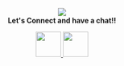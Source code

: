 <p align="center">
  <img src="https://capsule-render.vercel.app/api?text=Hey Everyone!🕹️&animation=fadeIn&type=waving&color=gradient&height=100"/>
  <br><b>Let's Connect and have a chat!!<b/></br>
</p>

<p align="center">
<a href="https://www.instagram.com/kubinnguneonard/">
  <img height="50" src="https://user-images.githubusercontent.com/46517096/166974368-9798f39f-1f46-499c-b14e-81f0a3f83a06.png"/>
</a>
<a href="https://www.twitter.com/NeonardNgu/">
  <img height="50" src="https://cdn1.iconfinder.com/data/icons/social-media-rounded-corners/512/Rounded_Twitter5_svg-128.png"/>
</a>

</p>
